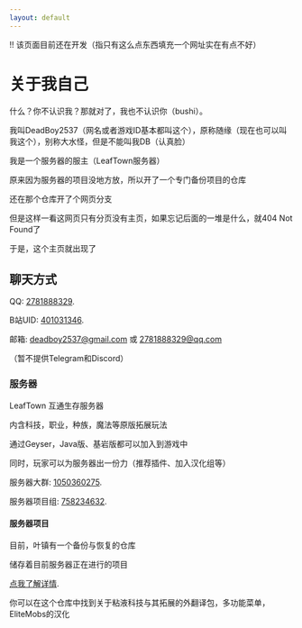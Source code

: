 ```yaml
---
layout: default
---
```


!! 该页面目前还在开发（指只有这么点东西填充一个网址实在有点不好）

# 关于我自己

什么？你不认识我？那就对了，我也不认识你（bushi）。

我叫DeadBoy2537（网名或者游戏ID基本都叫这个），原称随缘（现在也可以叫我这个），别称大水怪，但是不能叫我DB（认真脸）

我是一个服务器的服主（LeafTown服务器）

原来因为服务器的项目没地方放，所以开了一个专门备份项目的仓库

还在那个仓库开了个网页分支

但是这样一看这网页只有分页没有主页，如果忘记后面的一堆是什么，就404 Not Found了

于是，这个主页就出现了

## 聊天方式

QQ: [2781888329](https://qm.qq.com/cgi-bin/qm/qr?k=CNB_9xj8MfUWCEhYnIr8nB63X_JjrrpW&noverify=0).

B站UID: [401031346](https://b23.tv/ranFl0A).

邮箱: deadboy2537@gmail.com 或 2781888329@qq.com

（暂不提供Telegram和Discord）

### 服务器

LeafTown 互通生存服务器

内含科技，职业，种族，魔法等原版拓展玩法

通过Geyser，Java版、基岩版都可以加入到游戏中

同时，玩家可以为服务器出一份力（推荐插件、加入汉化组等）

服务器大群: [1050360275](https://jq.qq.com/?_wv=1027&k=TqzsqpMw).

服务器项目组: [758234632](https://jq.qq.com/?_wv=1027&k=vmq91hTr).

#### 服务器项目

目前，叶镇有一个备份与恢复的仓库

储存着目前服务器正在进行的项目

[点我了解详情](./LTSProjects).

你可以在这个仓库中找到关于粘液科技与其拓展的外翻译包，多功能菜单，EliteMobs的汉化